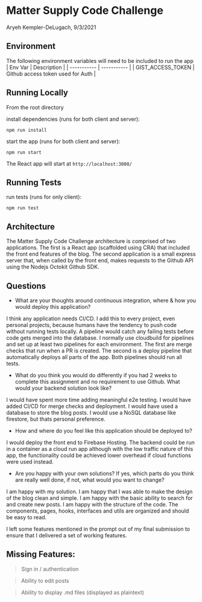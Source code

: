 # Matter Supply Code Challenge
Aryeh Kempler-DeLugach, 9/3/2021

## Environment 
The following environment variables will need to be included to run the app
| Env Var | Description | 
| ----------- | ----------- | 
| GIST_ACCESS_TOKEN | Github access token used for Auth |

## Running Locally 
From the root directory

install dependencies (runs for both client and server): 
```
npm run install
```

start the app (runs for both client and server): 
```
npm run start
```

The React app will start at `http://localhost:3000/`

## Running Tests
run tests (runs for only client): 
```
npm run test
```

## Architecture
The Matter Supply Code Challenge architecture is comprised of two applications. The first is a React app (scaffolded using CRA) that included the front end features of the blog. The second application is a small express server that, when called by the front end, makes requests to the Github API using the Nodejs Octokit Github SDK. 

## Questions 

- What are your thoughts around continuous integration, where & how you would deploy this application?

I think any application needs CI/CD. I add this to every project, even personal projects, because humans have the tendency to push code without running tests locally. A pipeline would catch any failing tests before code gets merged into the database. I normally use cloudbuild for pipelines and set up at least two pipelines for each environment. The first are merge checks that run when a PR is created. The second is a deploy pipeline that automatically deploys all parts of the app. Both pipelines should run all tests. 

- What do you think you would do differently if you had 2 weeks to complete this assignment and no requirement to use Github. What would your backend solution look like?

I would have spent more time adding meaningful e2e testing. I would have added CI/CD for merge checks and deployment. I would have used a database to store the blog posts. I would use a NoSQL database like firestore, but thats personal preference. 

- How and where do you feel like this application should be deployed to?

I would deploy the front end to Firebase Hosting. The backend could be run in a container as a cloud run app although with the low traffic nature of this app, the functionality could be achieved lower overhead if cloud functions were used instead.  

- Are you happy with your own solutions? If yes, which parts do you think are really well done, if not, what would you want to change?

I am happy with my solution. I am happy that I was able to make the design of the blog clean and simple. I am happy with the basic ability to search for and create new posts. I am happy with the structure of the code. The components, pages, hooks, interfaces and utils are organized and should be easy to read.  

I left some features mentioned in the prompt out of my final submission to ensure that I delivered a set of working features. 

## Missing Features:

> Sign in / authentication

> Ability to edit posts

> Ability to display .md files (displayed as plaintext)
